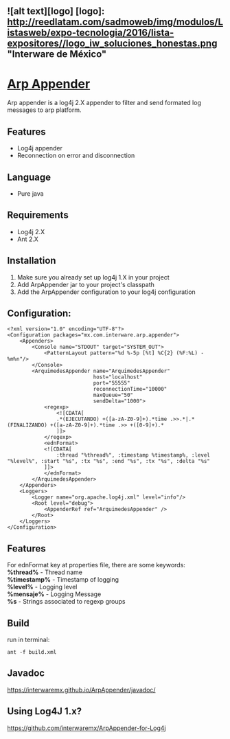 ![alt text][logo]
[logo]: http://reedlatam.com/sadmoweb/img/modulos/Listasweb/expo-tecnologia/2016/lista-expositores//logo_iw_soluciones_honestas.png "Interware de México"
-----
# [Arp Appender](http://www.interware.com.mx)   

Arp appender is a log4j 2.X appender to filter and send formated log messages to arp platform.

## Features
* Log4j appender
* Reconnection on error and disconnection

## Language
 * Pure java

## Requirements
 * Log4j 2.X
 * Ant 2.X

## Installation
1. Make sure you already set up log4j 1.X in your project
2. Add ArpAppender jar to your project's classpath
3. Add the ArpAppender configuration to your log4j configuration

## Configuration:
```
<?xml version="1.0" encoding="UTF-8"?>
<Configuration packages="mx.com.interware.arp.appender">
    <Appenders>
        <Console name="STDOUT" target="SYSTEM_OUT">
            <PatternLayout pattern="%d %-5p [%t] %C{2} (%F:%L) - %m%n"/>
        </Console>
        <ArquimedesAppender name="ArquimedesAppender"
                            host="localhost"
                            port="55555"
                            reconnectionTime="10000"
                            maxQueue="50"
                            sendDelta="1000">
            <regexp>
                <![CDATA[ 
                .*(EJECUTANDO) +([a-zA-Z0-9]+).*time .>>.*|.*(FINALIZANDO) +([a-zA-Z0-9]+).*time .>> +([0-9]+).*
                ]]>
            </regexp>
            <ednFormat>
            <![CDATA[ 
                :thread "%thread%", :timestamp %timestamp%, :level "%level%", :start "%s", :tx "%s", :end "%s", :tx "%s", :delta "%s"
            ]]>
            </ednFormat>
        </ArquimedesAppender>
    </Appenders>
    <Loggers>
        <Logger name="org.apache.log4j.xml" level="info"/>
        <Root level="debug">
            <AppenderRef ref="ArquimedesAppender" />
        </Root>
    </Loggers>
</Configuration>

```

## Features
For ednFormat key at properties file, there are some keywords:  
**%thread%** - Thread name  
**%timestamp%** - Timestamp of logging  
**%level%** - Logging level  
**%mensaje%** - Logging Message  
**%s** - Strings associated to regexp groups  

## Build
run in terminal:
```
ant -f build.xml
```
## Javadoc
https://interwaremx.github.io/ArpAppender/javadoc/

## Using Log4J 1.x?
https://github.com/interwaremx/ArpAppender-for-Log4j
